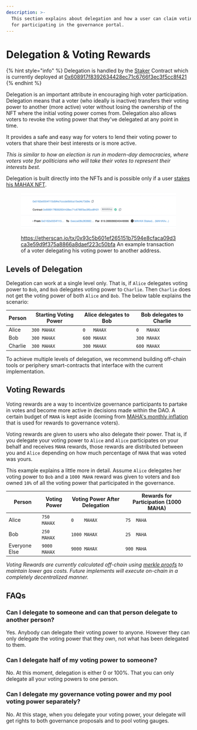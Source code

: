 ```yaml
---
description: >-
  This section explains about delegation and how a user can claim voting rewards
  for participating in the governance portal.
---
```


# Delegation & Voting Rewards

{% hint style="info" %}
Delegation is handled by the [Staker](https://github.com/MahaDAO/governance-contracts/blob/master/contracts/MAHAXStaker.sol) Contract which is currently deployed at [0x608917f8392634428ec71c6766f3ec3f5cc8f421](https://etherscan.io/address/0x608917f8392634428ec71c6766f3ec3f5cc8f421)
{% endhint %}

Delegation is an important attribute in encouraging high voter participation. Delegation means that a voter (who ideally is inactive) transfers their voting power to another (more active) voter without losing the ownership of the NFT where the initial voting power comes from. Delegation also allows voters to revoke the voting power that they've delegated at any point in time.&#x20;

It provides a safe and easy way for voters to lend their voting power to voters that share their best interests or is more active.

_This is similar to how an election is run in modern-day democracies, where voters vote for politicians who will take their votes to represent their interests best._

Delegation is built directly into the NFTs and is possible only if a user [stakes his MAHAX NFT](locking-mechanism.md#staking-nfts).&#x20;

<figure><img src="../.gitbook/assets/image (2).png" alt=""><figcaption><p><a href="https://etherscan.io/tx/0x93c5b601ef265151b7594e8cfaca09d3ca3e59d9f375a8866a8daef223c50bfa">https://etherscan.io/tx/0x93c5b601ef265151b7594e8cfaca09d3ca3e59d9f375a8866a8daef223c50bfa</a> An example transaction of a voter delegating his voting power to another address.</p></figcaption></figure>

## Levels of Delegation

Delegation can work at a single level only. That is, if `Alice` delegates voting power to `Bob`, and `Bob` delegates voting power to `Charlie`. Then `Charlie` does not get the voting power of both `Alice` and `Bob`. The below table explains the scenario:

| Person  | Starting Voting Power  | Alice delegates to Bob | Bob delegates to Charlie |
| ------- | ---------------------- | ---------------------- | ------------------------ |
| Alice   | `300 MAHAX`            | `0   MAHAX`            | `0   MAHAX`              |
| Bob     | `300 MAHAX`            | `600 MAHAX`            | `300 MAHAX`              |
| Charlie | `300 MAHAX`            | `300 MAHAX`            | `600 MAHAX`              |

To achieve multiple levels of delegation, we recommend building off-chain tools or periphery smart-contracts that interface with the current implementation.

## Voting Rewards

Voting rewards are a way to incentivize governance participants to partake in votes and become more active in decisions made within the DAO. A certain budget of `MAHA` is kept aside (coming from [MAHA's monthly inflation](../the-maha-token/distribution.md) that is used for rewards to governance voters).

Voting rewards are given to users who also delegate their power. That is, if you delegate your voting power to `Alice` and `Alice` participates on your behalf and receives `MAHA` rewards, those rewards are distributed between you and `Alice` depending on how much percentage of `MAHA` that was voted was yours.

This example explains a little more in detail. Assume `Alice` delegates her voting power to `Bob` and a `1000 MAHA` reward was given to voters and `Bob` owned `10%` of all the voting power that participated in the governance.

| Person        | Voting Power | Voting Power After Delegation | Rewards for Participation (1000 MAHA) |
| ------------- | ------------ | ----------------------------- | ------------------------------------- |
| Alice         | `750  MAHAX` | `0    MAHAX`                  | `75  MAHA`                            |
| Bob           | `250  MAHAX` | `1000 MAHAX`                  | `25  MAHA`                            |
| Everyone Else | `9000 MAHAX` | `9000 MAHAX`                  | `900 MAHA`                            |

_Voting Rewards are currently calculated off-chain using_ [_merkle proofs_](https://www.webopedia.com/definitions/merkle-proof/) _to maintain lower gas costs. Future implements will execute on-chain in a completely decentralized manner._&#x20;

## FAQs

### Can I delegate to someone and can that person delegate to another person?

Yes. Anybody can delegate their voting power to anyone. However they can only delegate the voting power that they own, not what has been delegated to them.

### Can I delegate half of my voting power to someone?

No. At this moment, delegation is either 0 or 100%. That you can only delegate all your voting powers to one person.

### Can I delegate my governance voting power and my pool voting power separately?

No. At this stage, when you delegate your voting power, your delegate will get rights to both governance proposals and to pool voting gauges.

